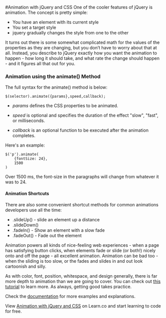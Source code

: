 
#Animation with jQuery and CSS
One of the cooler features of jQuery is animation. The concept is pretty simple:

- You have an element with its current style
- You set a target style
- jquery gradually changes the style from one to the other

It turns out there is some somewhat complicated math for the values of the properties as they are changing, but you don’t have to worry about that at all. Instead, you describe to jQuery exactly how you want the animation to happen - how long it should take, and what rate the change should happen - and it figures all that out for you.


### Animation using the animate() Method
The full syntax for the animate() method is below:

`$(selector).animate({params},speed,callback);`

* *params*  defines the CSS properties to be animated.

* *speed* is optional and  specifies the duration of the effect "slow", "fast", or milliseconds.

* *callback* is an optional function to be executed after the animation completes.

Here's an example:
```
$('p').animate(
    {fontSize: 24},
    1500
)
```
Over 1500 ms, the font-size in the paragraphs will change from whatever it was to 24.

#### Animation Shortcuts
There are also some convenient shortcut methods for common animations developers use all the time:
- .slideUp() - slide an element up a distance
- .slideDown()
- .fadeIn() - Show an element with a slow fade
- .fadeOut() - Fade out the element

Animation powers all kinds of nice-feeling web experiences - when a page has satisfying button clicks, when elements fade or slide (or both!) nicely onto and off the page - all excellent animation. Animation can be bad too - when the sliding is too slow, or the fades and slides in and out look cartoonish and silly.

As with color, font, position, whitespace, and design generally, there is far more depth to animation than we are going to cover. You can check out [this tutorial](http://www.sitepoint.com/guide-jquery-animate-method/) to learn more. As always, getting good takes practice.

Check the [documentation](https://api.jquery.com/category/effects/) for more examples and explanations.

<p data-visibility='hidden'>View <a href='https://learn.co/lessons/cssi-3.6-jquery-animation' title='Animation with jQuery and CSS'>Animation with jQuery and CSS</a> on Learn.co and start learning to code for free.</p>
